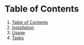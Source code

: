 # Table of Contents

1. [Table of Contents](https://github.com/esadek/oakland-crime-pipeline/blob/master/docs/TOC.md)
2. [Installation](https://github.com/esadek/oakland-crime-pipeline/blob/master/docs/installation.md)
3. [Usage](https://github.com/esadek/oakland-crime-pipeline/blob/master/docs/usage.md)
4. [Tasks](https://github.com/esadek/oakland-crime-pipeline/blob/master/docs/tasks.md)